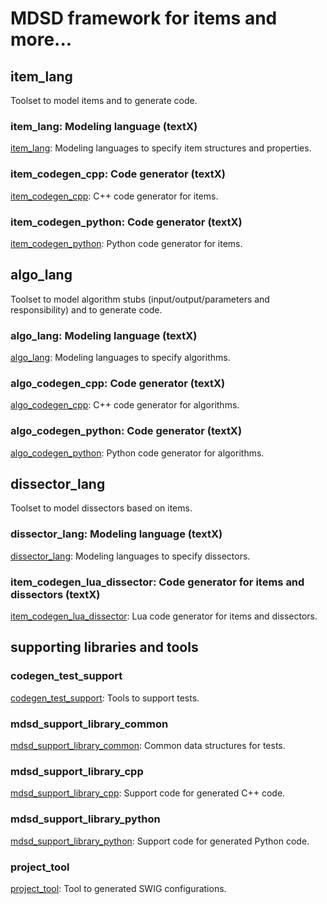 # MDSD framework for items and more...

## item_lang

Toolset to model items and to generate code.

### item_lang: Modeling language (textX)

[item_lang](item_lang): Modeling languages to specify item structures and properties.

### item_codegen_cpp: Code generator (textX)

[item_codegen_cpp](item_codegen_cpp): C++ code generator for items.

### item_codegen_python: Code generator (textX)

[item_codegen_python](item_codegen_python): Python code generator for items.

## algo_lang

Toolset to model algorithm stubs (input/output/parameters and responsibility) and to generate code.

### algo_lang: Modeling language (textX)

[algo_lang](algo_lang): Modeling languages to specify algorithms.

### algo_codegen_cpp: Code generator (textX)

[algo_codegen_cpp](algo_codegen_cpp): C++ code generator for algorithms.

### algo_codegen_python: Code generator (textX)

[algo_codegen_python](algo_codegen_python): Python code generator for algorithms.

## dissector_lang

Toolset to model dissectors based on items.

### dissector_lang: Modeling language (textX)

[dissector_lang](dissector_lang): Modeling languages to specify dissectors.

### item_codegen_lua_dissector: Code generator for items and dissectors (textX)

[item_codegen_lua_dissector](item_codegen_lua_dissector): Lua code generator for items and dissectors.

## supporting libraries and tools

### codegen_test_support

[codegen_test_support](codegen_test_support): Tools to support tests.

### mdsd_support_library_common

[mdsd_support_library_common](mdsd_support_library_common): Common data structures for tests.

### mdsd_support_library_cpp

[mdsd_support_library_cpp](mdsd_support_library_cpp): Support code for generated C++ code.

### mdsd_support_library_python

[mdsd_support_library_python](mdsd_support_library_python): Support code for generated Python code.

### project_tool

[project_tool](project_tool): Tool to generated SWIG configurations.

